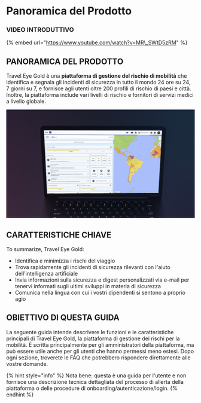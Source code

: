 # Panoramica del Prodotto

### VIDEO INTRODUTTIVO

{% embed url="https://www.youtube.com/watch?v=MR\_SWtD5zRM" %}

## PANORAMICA DEL PRODOTTO

Travel Eye Gold è una **piattaforma di gestione del rischio di mobilità** che identifica e segnala gli incidenti di sicurezza in tutto il mondo 24 ore su 24, 7 giorni su 7, e fornisce agli utenti oltre 200 profili di rischio di paesi e città. Inoltre, la piattaforma include vari livelli di rischio e fornitori di servizi medici a livello globale.

![](.gitbook/assets/travel-eye-cover%20%285%29.JPG)

## CARATTERISTICHE CHIAVE

To summarize, Travel Eye Gold:

* Identifica e minimizza i rischi del viaggio
* Trova rapidamente gli incidenti di sicurezza rilevanti con l'aiuto dell'intelligenza artificiale
*  Invia informazioni sulla sicurezza e digest personalizzati via e-mail per tenervi informati sugli ultimi sviluppi in materia di sicurezza
* Comunica nella lingua con cui i vostri dipendenti si sentono a proprio agio

## OBIETTIVO DI QUESTA GUIDA

La seguente guida intende descrivere le funzioni e le caratteristiche principali di Travel Eye Gold, la piattaforma di gestione dei rischi per la mobilità. È scritta principalmente per gli amministratori della piattaforma, ma può essere utile anche per gli utenti che hanno permessi meno estesi. Dopo ogni sezione, troverete le FAQ che potrebbero rispondere direttamente alle vostre domande.

{% hint style="info" %}
Nota bene: questa è una guida per l'utente e non fornisce una descrizione tecnica dettagliata del processo di allerta della piattaforma o delle procedure di onboarding/autenticazione/login.
{% endhint %}

